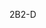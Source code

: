 <span data-ttu-id="17e07-101">2B</span><span class="sxs-lookup"><span data-stu-id="17e07-101">2-D</span></span>